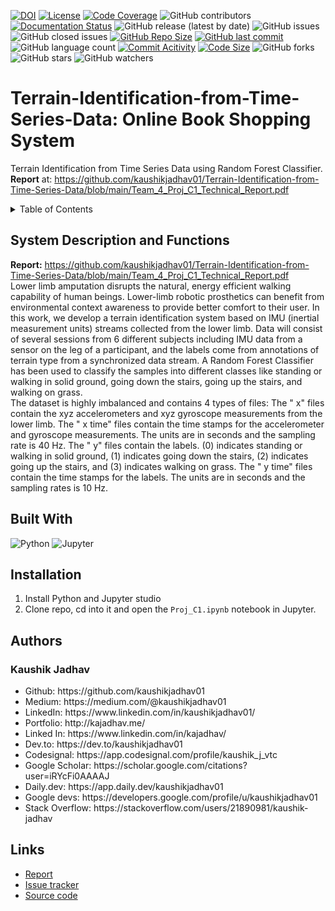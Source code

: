 [![DOI](https://zenodo.org/badge/742607049.svg)](https://zenodo.org/doi/10.5281/zenodo.10498988)
[![License](https://img.shields.io/badge/License-MIT-green.svg)](https://github.com/kaushikjadhav01/Terrain-Identification-from-Time-Series-Data/blob/main/LICENSE)
[![Code Coverage](https://codecov.io/gh/NCSU-Fall-2022-SE-Project-Team-11/XpensAuditor---Group-11/branch/main/graphs/badge.svg)](https://codecov.io)
![GitHub contributors](https://img.shields.io/badge/Contributors-1-brightgreen)
[![Documentation Status](https://readthedocs.org/projects/ansicolortags/badge/?version=latest)](https://github.com/kaushikjadhav01/Terrain-Identification-from-Time-Series-Data/edit/main/README.md)
![GitHub release (latest by date)](https://img.shields.io/github/v/release/kaushikjadhav01/Terrain-Identification-from-Time-Series-Data)
![GitHub issues](https://img.shields.io/github/issues/kaushikjadhav01/Terrain-Identification-from-Time-Series-Data)
![GitHub closed issues](https://img.shields.io/github/issues-closed/kaushikjadhav01/Terrain-Identification-from-Time-Series-Data)
[![GitHub Repo Size](https://img.shields.io/github/repo-size/kaushikjadhav01/Terrain-Identification-from-Time-Series-Data.svg)](https://img.shields.io/github/repo-size/kaushikjadhav01/Terrain-Identification-from-Time-Series-Data.svg)
[![GitHub last commit](https://img.shields.io/github/last-commit/kaushikjadhav01/Terrain-Identification-from-Time-Series-Data)](https://github.com/kaushikjadhav01/Terrain-Identification-from-Time-Series-Data/commits/main)
![GitHub language count](https://img.shields.io/github/languages/count/kaushikjadhav01/Terrain-Identification-from-Time-Series-Data)
[![Commit Acitivity](https://img.shields.io/github/commit-activity/m/kaushikjadhav01/Terrain-Identification-from-Time-Series-Data)](https://github.com/kaushikjadhav01/Terrain-Identification-from-Time-Series-Data)
[![Code Size](https://img.shields.io/github/languages/code-size/kaushikjadhav01/Terrain-Identification-from-Time-Series-Data)](mpp-backend)
![GitHub forks](https://img.shields.io/github/forks/kaushikjadhav01/Terrain-Identification-from-Time-Series-Data?style=social)
![GitHub stars](https://img.shields.io/github/stars/kaushikjadhav01/Terrain-Identification-from-Time-Series-Data?style=social)
![GitHub watchers](https://img.shields.io/github/watchers/kaushikjadhav01/Terrain-Identification-from-Time-Series-Data?style=social)

# Terrain-Identification-from-Time-Series-Data: Online Book Shopping System
Terrain Identification from Time Series Data using Random Forest Classifier. **Report** at: https://github.com/kaushikjadhav01/Terrain-Identification-from-Time-Series-Data/blob/main/Team_4_Proj_C1_Technical_Report.pdf
<!-- TABLE OF CONTENTS -->
<details>
  <summary>Table of Contents</summary>
  <ol>
    <li><a href="#system-description-and-functions">System Description and Functions</a></li>
    <li><a href="#built-with">Built With</a></li>
    <li><a href="#installation">Installation</a></li>
    <li><a href="#authors">Authors</a></li>
    <li><a href="#links">Links</a></li>
  </ol>
</details>

## System Description and Functions
**Report:** https://github.com/kaushikjadhav01/Terrain-Identification-from-Time-Series-Data/blob/main/Team_4_Proj_C1_Technical_Report.pdf<br/>
Lower limb amputation disrupts the natural, energy efficient walking capability of human beings. Lower-limb
robotic prosthetics can benefit from environmental context awareness to provide better comfort to their user. In this work, we develop a terrain identification system based on IMU (inertial measurement units) streams collected from the lower limb. Data will consist of several sessions from 6 different subjects including IMU data from a sensor on the leg of a participant, and the labels come from annotations of terrain type from a synchronized data stream. A Random Forest Classifier has been used to classify the samples into different classes like standing or walking in solid ground, going down the stairs, going up the stairs, and walking on grass.<br/>
The dataset is highly imbalanced and contains 4 types of files: The " x" files contain the xyz accelerometers and xyz
gyroscope measurements from the lower limb. The " x time" files contain the time stamps for the accelerometer and
gyroscope measurements. The units are in seconds and the sampling rate is 40 Hz. The " y" files contain the labels. (0)
indicates standing or walking in solid ground, (1) indicates going down the stairs, (2) indicates going up the stairs, and
(3) indicates walking on grass. The " y time" files contain the time stamps for the labels. The units are in seconds and
the sampling rates is 10 Hz.

## Built With
![Python](https://img.shields.io/badge/Python-3776AB?style=for-the-badge&amp;logo=python&amp;logoColor=white)
![Jupyter](https://img.shields.io/badge/Jupyter-E34F26?style=for-the-badge&logo=jupyter&logoColor=white)

## Installation
1. Install Python and Jupyter studio
2. Clone repo, cd into it and open the ```Proj_C1.ipynb``` notebook in Jupyter.

## Authors
### Kaushik Jadhav
<ul>
<li>Github: https://github.com/kaushikjadhav01</li>
<li>Medium: https://medium.com/@kaushikjadhav01</li>
<li>LinkedIn: https://www.linkedin.com/in/kaushikjadhav01/</li>
<li>Portfolio: http://kajadhav.me/</li>
<li>Linked In: https://www.linkedin.com/in/kajadhav/
<li>Dev.to: https://dev.to/kaushikjadhav01
<li>Codesignal: https://app.codesignal.com/profile/kaushik_j_vtc
<li>Google Scholar: https://scholar.google.com/citations?user=iRYcFi0AAAAJ
<li>Daily.dev: https://app.daily.dev/kaushikjadhav01
<li>Google devs: https://developers.google.com/profile/u/kaushikjadhav01
<li>Stack Overflow: https://stackoverflow.com/users/21890981/kaushik-jadhav
</ul>

## Links
* [Report](https://github.com/kaushikjadhav01/Terrain-Identification-from-Time-Series-Data/blob/main/Team_4_Proj_C1_Technical_Report.pdf)
* [Issue tracker](https://github.com/kaushikjadhav01/Terrain-Identification-from-Time-Series-Data/issues)
* [Source code](https://github.com/kaushikjadhav01/Terrain-Identification-from-Time-Series-Data)
